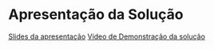 # Apresentação da Solução

[Slides da apresentação](Projeto%20grupo%209.pdf)
[Vídeo de Demonstração da solução](V%C3%ADdeo%20demonstra%C3%A7%C3%A3o%20da%20solu%C3%A7%C3%A3o.mp4)
